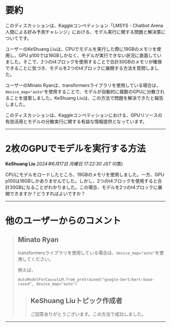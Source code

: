 # 要約 
このディスカッションは、Kaggleコンペティション「LMSYS - Chatbot Arena 人間による好み予測チャレンジ」における、モデル実行に関する問題と解決策についてです。

ユーザーのKeShuang Liuは、CPUでモデルを実行した際に19GBのメモリを使用し、GPU p100では16GBしかなく、モデルが実行できない状況に直面していました。そこで、2つのt4ブロックを使用することで合計30GBのメモリが確保できることに気づき、モデルを2つのt4ブロックに展開する方法を質問しました。

ユーザーのMinato Ryanは、transformersライブラリを使用している場合は、`device_map="auto"`を使用することで、モデルが自動的に複数のGPUに分散されることを提案しました。KeShuang Liuは、この方法で問題を解決できたと報告しました。

このディスカッションは、Kaggleコンペティションにおける、GPUリソースの有効活用とモデルの分散実行に関する有益な情報提供となっています。


---
# 2枚のGPUでモデルを実行する方法

**KeShuang Liu** *2024年6月17日 月曜日 17:22:30 JST* (0票)

CPUにモデルをロードしたところ、19GBのメモリを使用しました。一方、GPU p100は16GBしかありませんでした。しかし、2つのt4ブロックを使用すると合計30GBになることがわかりました。この場合、モデルを2つのt4ブロックに展開できますか？どうすればよいですか？

---
# 他のユーザーからのコメント

> ## Minato Ryan
> 
> transformersライブラリを使用している場合は、`device_map="auto"`を使用してください。
> 
> 例えば、
> 
> ```
> AutoModelForCausalLM.from_pretrained("google-bert/bert-base-cased", device_map="auto")
> 
> ```
> 
> 
> 
> > ## KeShuang Liuトピック作成者
> > 
> > ご回答ありがとうございます。この方法で成功しました。
> > 
> > 
> > 
---

